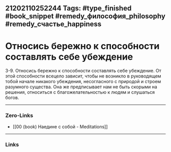 21202110252244
Tags: #type_finished #book_snippet #remedy_философия_philosophy #remedy_счастье_happiness
---
# Относись бережно к способности составлять себе убеждение

 3-9. Относись бережно к способности составлять себе убеждение. От этой способности всецело зависит, чтобы не возникло в руководящем тобой начале никакого убеждения, несогласного с природой и строем разумного существа. Она же предписывает нам не быть скорыми на решения, относиться с благожелательностью к людям и слушаться богов. 

---
### Zero-Links
- [[00 (book) Наедине с собой - Meditations]]
---
### Links

